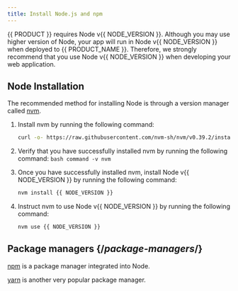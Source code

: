 ```yaml
---
title: Install Node.js and npm
---
```


{{ PRODUCT }} requires Node v{{ NODE_VERSION }}. Although you may use higher version of Node, your app will run in Node v{{ NODE_VERSION }} when deployed to {{ PRODUCT_NAME }}. Therefore, we strongly recommend that you use Node v{{ NODE_VERSION }} when developing your web application.

## Node Installation

The recommended method for installing Node is through a version manager called [nvm](https://github.com/nvm-sh/nvm). 

1.  Install nvm by running the following command:
    ```bash
    curl -o- https://raw.githubusercontent.com/nvm-sh/nvm/v0.39.2/install.sh | bash
    ```

2.   Verify that you have successfully installed nvm by running the following command:
    ```bash
    command -v nvm
    ```

3.  Once you have successfully installed nvm, install Node v{{ NODE_VERSION }} by running the following command:
    ```bash
    nvm install {{ NODE_VERSION }}
    ```

4.  Instruct nvm to use Node v{{ NODE_VERSION }} by running the following command:
    ```bash
    nvm use {{ NODE_VERSION }}
    ```

## Package managers {/*package-managers*/}

[npm](https://www.npmjs.com/) is a package manager integrated into Node.

[yarn](https://classic.yarnpkg.com/en/docs/cli/) is another very popular package manager.

